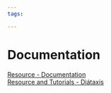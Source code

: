 ```yaml
---
tags:

---
```

# Documentation
 
[Resource - Documentation](https://se-education.org/learningresources/contents/projectManagement/documentation.html)  
[Resource and Tutorials - Diátaxis](https://diataxis.fr/)  
